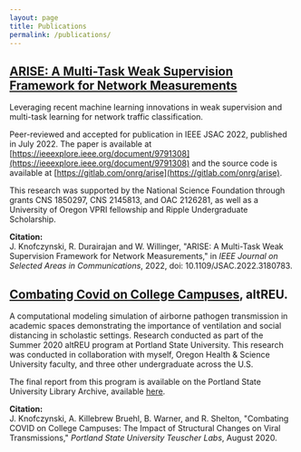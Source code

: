 ```yaml
---
layout: page
title: Publications
permalink: /publications/
---
```


## [ARISE: A Multi-Task Weak Supervision Framework for Network Measurements](https://ieeexplore.ieee.org/document/9791308)

Leveraging recent machine learning innovations in weak supervision and multi-task learning for network traffic classification.  

Peer-reviewed and accepted for publication in IEEE JSAC 2022, published in July 2022. 
The paper is available at [https://ieeexplore.ieee.org/document/9791308](https://ieeexplore.ieee.org/document/9791308) and the source code is available at [https://gitlab.com/onrg/arise](https://gitlab.com/onrg/arise).

This research was supported by the National Science Foundation through grants CNS 1850297, CNS 2145813, and OAC 2126281, as well as a University of Oregon VPRI fellowship and Ripple Undergraduate Scholarship.

**Citation:**  
J. Knofczynski, R. Durairajan and W. Willinger, "ARISE: A Multi-Task Weak Supervision Framework for Network Measurements," in *IEEE Journal on Selected Areas in Communications*, 2022, doi: 10.1109/JSAC.2022.3180783.



## [Combating Covid on College Campuses](https://archives.pdx.edu/ds/psu/33611), altREU.

A computational modeling simulation of airborne pathogen transmission in academic spaces demonstrating the importance of ventilation and social distancing in scholastic settings. Research conducted as part of the Summer 2020 altREU program at Portland State University. 
This research was conducted in collaboration with myself, Oregon Health & Science University faculty, and three other undergraduate across the U.S.

The final report from this program is available on the Portland State University Library Archive, available [here](https://archives.pdx.edu/ds/psu/33611).

**Citation:**  
J. Knofczynski, A. Killebrew Bruehl, B. Warner, and R. Shelton, "Combating COVID on College Campuses: The Impact of Structural Changes on Viral Transmissions," <i>Portland State University Teuscher Labs</i>, August 2020.
